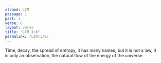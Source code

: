```yaml
---
strand: LIM
passage: 1
part: 1
verse: 8
layout: verse
title: "LIM 1:8"
permalink: /LIM/1/8/
---
```

Time, decay, the spread of entropy, it has many names, but it is not a law, it is only an observation, the natural flow of the energy of the universe.
